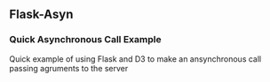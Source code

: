 ## Flask-Asyn

### Quick Asynchronous Call Example

Quick example of using Flask and D3 to make an ansynchronous call passing agruments to the server
